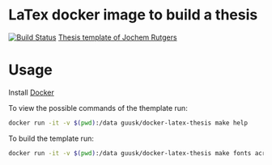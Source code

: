 # LaTex docker image to build a thesis
[![Build Status](https://travis-ci.org/gkuiper/docker-latex-thesis.svg?branch=master)](https://travis-ci.org/gkuiper/docker-latex-thesis)
[Thesis template of Jochem Rutgers](https://sites.google.com/site/jochemrutgers/publications/phd-thesis)

# Usage
Install [Docker](https://www.docker.com/)

To view the possible commands of the themplate run:
```bash
docker run -it -v $(pwd):/data guusk/docker-latex-thesis make help
```

To build the template run:
```bash
docker run -it -v $(pwd):/data guusk/docker-latex-thesis make fonts acrotex all
```
